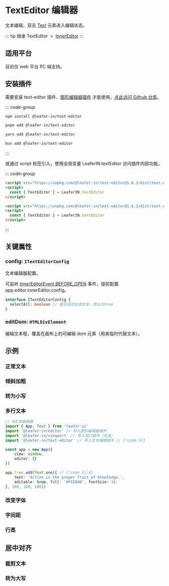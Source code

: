 <script setup>
import Case from '/component/Case.vue'
</script>

# TextEditor 编辑器

文本编辑，双击 [Text](/reference/display/Text.md) 元素进入编辑状态。

<case name="TextEditor"  count=6 height=160></case>

::: tip 继承
TextEditor &nbsp;>&nbsp; [InnerEditor](/plugin/in/editor/InnerEditor.md)
:::

<!-- # 文本编辑

双击文本进入编辑状态，需要先安装 [图形编辑器](/plugin/in/editor/index.md) 插件。 -->

<!-- ## beta 版 公测插件 (本周会随新版本完全开放)

目前该插件仅供公测用户体验使用、参与测试。

稳定后会开放给大众使用，可通过 [发电](/sponsor/charge.md) 获得 公测资格。 -->

## 适用平台

目前仅 web 平台 PC 端支持。

## 安装插件

需要安装 text-editor 插件、[图形编辑器插件](/plugin/in/editor/index.md) 才能使用，[点此访问 Github 仓库](https://github.com/leaferjs/leafer-in/tree/main/packages/text-editor)。

::: code-group

```sh [npm]
npm install @leafer-in/text-editor
```

```sh [pnpm]
pnpm add @leafer-in/text-editor
```

```sh [yarn]
yarn add @leafer-in/text-editor
```

```sh [bun]
bun add @leafer-in/text-editor
```

:::

或通过 script 标签引入，使用全局变量 LeaferIN.textEditor 访问插件内部功能。

::: code-group

```html [text-editor.min]
<script src="https://unpkg.com/@leafer-in/text-editor@1.6.3/dist/text-editor.min.js"></script>
<script>
  const { TextEditor } = LeaferIN.textEditor
</script>
```

```html [text-editor]
<script src="https://unpkg.com/@leafer-in/text-editor@1.6.3/dist/text-editor.js"></script>
<script>
  const { TextEditor } = LeaferIN.textEditor
</script>
```

<!-- https://unpkg.com 无法访问时，可替换为 https://cdn.jsdelivr.net/npm -->

:::

## 关键属性

### config: `ITextEditorConfig`

文本编辑器配置。

可监听 [InnerEditorEvent.BEFORE_OPEN](/plugin/in/editor/event/InnerEditorEvent.md) 事件，提前配置 app.editor.innerEditor.config。

```ts
interface ITextEditorConfig {
  selectAll: boolean // 是否自动全选文本，默认为true
}
```

### editDom: `HTMLDivElement`

编辑文本框，覆盖在画布上的可编辑 dom 元素（用来临时代替文本）。

<!-- ## 继承

### [InnerEditor](/plugin/in/editor/InnerEditor.md) -->

## 示例

### 正常文本

<case name="TextEditor"  count=1 height=160></case>

### 倾斜加粗

<case name="TextEditor" index=1 count=1 height=160></case>

### 转为小写

<case name="TextEditor" index=2 count=1 height=160></case>

### 多行文本

<case name="TextEditor" index=3 count=1 height=160></case>

```ts
// #文本编辑器
import { App, Text } from 'leafer-ui'
import '@leafer-in/editor' // 导入图形编辑器插件  
import '@leafer-in/viewport' // 导入视口插件（可选）
import '@leafer-in/text-editor' // 导入文本编辑插件 // [!code hl] 

const app = new App({
    view: window,
    editor: {}
})

app.tree.add(Text.one({ // [!code hl:4] 
    text: 'Action is the proper fruit of knowledge.',
    editable: true, fill: '#FFE04B', fontSize: 16,
}, 100, 100, 100))  
```

### 改变字体

<case name="TextEditor" index=4 count=1 height=160></case>

### 字间距

<case name="TextEditor" index=5 count=1 height=160></case>

### 行高

<case name="TextEditor" index=6 count=1 height=160></case>

## 居中对齐

<case name="TextEditor" index=7 count=1 height=160></case>

### 裁剪文本

<case name="TextEditor" index=8 count=1 height=160></case>

### 转为大写

<case name="TextEditor" index=9 count=1 height=160></case>

